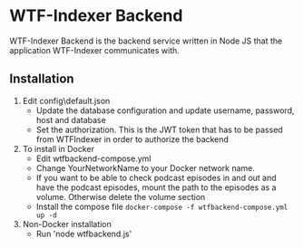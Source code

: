 # WTF-Indexer Backend

WTF-Indexer Backend is the backend service written in Node JS that the application WTF-Indexer communicates with.

## Installation
1. Edit config\default.json
   - Update the database configuration and update username, password, host and database
   - Set the authorization. This is the JWT token that has to be passed from WTFIndexer in order to authorize the backend
1. To install in Docker
   - Edit wtfbackend-compose.yml 
   - Change YourNetworkName to your Docker network name. 
   - If you want to be able to check podcast episodes in and out and have the podcast episodes, mount the path to the    episodes as a volume. Otherwise delete the volume section
   - Install the compose file `docker-compose -f wtfbackend-compose.yml up -d`
1. Non-Docker installation
   - Run 'node wtfbackend.js'